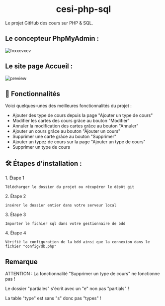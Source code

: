 <h1 align="center" id="title">cesi-php-sql</h1>

<p id="description">Le projet GitHub des cours sur PHP &amp; SQL.</p>

<h2>Le concepteur PhpMyAdmin :</h2>

![fvxxcvxcv](https://user-images.githubusercontent.com/92309783/223718833-183d6d7e-7d8d-44a3-9c0c-0149b7b02552.PNG)

<h2>Le site page Accueil :</h2>

![preview](https://user-images.githubusercontent.com/92309783/223719732-3c4d6a4b-791b-4788-b252-ba6e54d64790.PNG)
  
<h2>🧐 Fonctionnalités</h2>

Voici quelques-unes des meilleures fonctionnalités du projet :

* Ajouter des type de cours depuis la page "Ajouter un type de cours"
* Modifier les cartes des cours grâce au bouton "Modifier"
* Annuler la modification des cartes grâce au bouton "Annuler"
* Ajouter un cours grâce au bouton "Ajouter un cours"
* Supprimer une carte grâce au bouton "Supprimer"
* Ajouter un typez de cours sur la page "Ajouter un type de cours"
* Supprimer un type de cours

<h2>🛠️ Étapes d'installation :</h2>

<p>1. Étape 1</p>

```
Télécharger le dossier du projet ou récupérer le dépôt git
```

<p>2. Étape 2</p>

```
insérer le dossier entier dans votre serveur local
```

<p>3. Étape 3</p>

```
Importer le fichier sql dans votre gestionnaire de bdd
```

<p>4. Étape 4</p>

```
Vérifié la configuration de la bdd ainsi que la connexion dans le fichier "config/db.php"
```
<h2> Remarque</h2>

<p>ATTENTION : La fonctionnalité "Supprimer un type de cours" ne fonctionne pas !</p>
<p>Le dossier "partiales" s'écrit avec un "e" non pas "partials" !</p>
<p>La table "type" est sans "s" donc pas "types" !</p>
